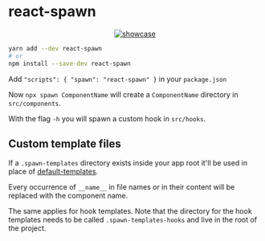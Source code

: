 # react-spawn

<div align="center">
  <a href="https://user-images.githubusercontent.com/3957026/91082223-aa743e00-e648-11ea-883a-9acfcddfc8d2.gif">
    <img src="https://user-images.githubusercontent.com/3957026/91082223-aa743e00-e648-11ea-883a-9acfcddfc8d2.gif" alt="showcase">
  </a>
</div>

```bash
yarn add --dev react-spawn
# or
npm install --save-dev react-spawn
```

Add `"scripts": { "spawn": "react-spawn" }` in your `package.json`

Now `npx spawn ComponentName` will create a `ComponentName` directory in `src/components`.

With the flag `-h` you will spawn a custom hook in `src/hooks`.

## Custom template files

If a `.spawn-templates` directory exists inside your app root it'll be used in place of [default-templates](https://github.com/emilianobovetti/react-spawn/tree/master/default-templates).

Every occurrence of `__name__` in file names or in their content will be replaced with the component name.

The same applies for hook templates. Note that the directory for the hook templates needs to be called `.spawn-templates-hooks` and live in the root of the project.
